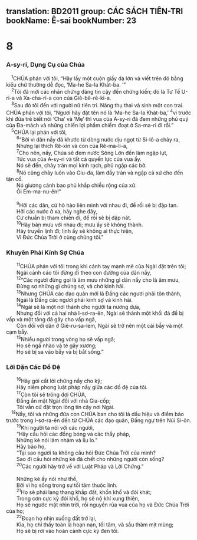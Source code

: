 translation: BD2011
group: CÁC SÁCH TIÊN-TRI
bookName: Ê-sai 
bookNumber: 23
-------

<div class="title"><h1>8</h1><h3>A-sy-ri, Dụng Cụ của Chúa</h3></div>
<span class="verse es_8_1"> <sup>1</sup>CHÚA phán với tôi, “Hãy lấy một cuộn giấy da lớn và viết trên đó bằng kiểu chữ thường dễ đọc, ‘Ma-he Sa-la Khát-ba. ’”<br/></span>
<span class="verse es_8_2"> <sup>2</sup>Tôi đã mời các nhân chứng đáng tin cậy đến chứng kiến; đó là Tư Tế U-ri-a và Xa-cha-ri-a con của Giê-bê-rê-ki-a.<br/></span>
<span class="verse es_8_3"> <sup>3</sup>Sau đó tôi đến với người nữ tiên tri. Nàng thụ thai và sinh một con trai. CHÚA phán với tôi, “Ngươi hãy đặt tên nó là ‘Ma-he Sa-la Khát-ba,’ </span>
<span class="verse es_8_4"><sup>4</sup>vì trước khi đứa trẻ biết nói ‘Cha’ và ‘Mẹ’ thì vua của A-sy-ri đã đem những phú quý của Ða-mách và những chiến lợi phẩm chiếm đoạt ở Sa-ma-ri đi rồi.”<br/></span>
<span class="verse es_8_5"> <sup>5</sup>CHÚA lại phán với tôi,<br/></span>
<span class="verse es_8_6">  <sup>6</sup>“Bởi vì dân nầy đã khước từ dòng nước dịu ngọt từ Si-lô-a chảy ra,<br/>  Nhưng lại thích Rê-xin và con của Rê-ma-li-a,<br/></span>
<span class="verse es_8_7">  <sup>7</sup>Cho nên, nầy, Chúa sẽ đem nước Sông Lớn đến làm ngập lụt,<br/>  Tức vua của A-sy-ri và tất cả quyền lực của vua ấy.<br/>  Nó sẽ đến, chảy tràn mọi kinh rạch, phủ ngập các bờ.<br/></span>
<span class="verse es_8_8">  <sup>8</sup>Nó cũng chảy luôn vào Giu-đa, làm đầy tràn và ngập cả xứ cho đến tận cổ.<br/>  Nó giương cánh bao phủ khắp chiều rộng của xứ.<br/>  Ôi Em-ma-nu-ên!”<br/><br/></span>
<span class="verse es_8_9">  <sup>9</sup>Hỡi các dân, cứ hô hào liên minh với nhau đi, để rồi sẽ bị đập tan.<br/>  Hỡi các nước ở xa, hãy nghe đây,<br/>  Cứ chuẩn bị tham chiến đi, để rồi sẽ bị đập nát.<br/></span>
<span class="verse es_8_10">  <sup>10</sup>Hãy bàn mưu với nhau đi; mưu ấy sẽ không thành.<br/>  Hãy truyền lịnh đi; lịnh ấy sẽ không ai thực hiện,<br/>  Vì Ðức Chúa Trời ở cùng chúng tôi.”<br/></span>
<div class="title"><h3>Khuyên Phải Kính Sợ Chúa</h3></div>
<span class="verse es_8_11">  <sup>11</sup>CHÚA phán với tôi trong khi cánh tay mạnh mẽ của Ngài đặt trên tôi; <br/>  Ngài cảnh cáo tôi đừng đi theo con đường của dân nầy,<br/></span>
<span class="verse es_8_12">  <sup>12</sup>“Các ngươi đừng gọi là âm mưu những gì dân nầy cho là âm mưu,<br/>  Ðừng sợ những gì chúng sợ, và chớ kinh hãi.<br/></span>
<span class="verse es_8_13">  <sup>13</sup>Nhưng CHÚA các đạo quân mới là Ðấng các ngươi phải tôn thánh,<br/>  Ngài là Ðấng các ngươi phải kính sợ và kinh hãi.<br/></span>
<span class="verse es_8_14">  <sup>14</sup>Ngài sẽ là một nơi thánh cho người ta nương dựa,<br/>  Nhưng đối với cả hai nhà I-sơ-ra-ên, Ngài sẽ thành một khối đá để bị vấp và một tảng đá gây cho vấp ngã,<br/>  Còn đối với dân ở Giê-ru-sa-lem, Ngài sẽ trở nên một cái bẫy và một cạm bẫy.<br/></span>
<span class="verse es_8_15">  <sup>15</sup>Nhiều người trong vòng họ sẽ vấp ngã;<br/>  Họ sẽ ngã nhào và té gãy xương;<br/>  Họ sẽ bị sa vào bẫy và bị bắt sống.”<br/></span>
<div class="title"><h3>Lời Dặn Các Ðồ Ðệ</h3></div>
<span class="verse es_8_16">  <sup>16</sup>Hãy gói cất lời chứng nầy cho kỹ;<br/>  Hãy niêm phong luật pháp nầy giữa các đồ đệ của tôi.<br/></span>
<span class="verse es_8_17">  <sup>17</sup>Còn tôi sẽ trông đợi CHÚA,<br/>  Ðấng ẩn mặt Ngài đối với nhà Gia-cốp;<br/>  Tôi vẫn cứ đặt trọn lòng tin cậy nơi Ngài.<br/></span>
<span class="verse es_8_18"> <sup>18</sup>Nầy, tôi và những đứa con CHÚA ban cho tôi là dấu hiệu và điềm báo trước trong I-sơ-ra-ên đến từ CHÚA các đạo quân, Ðấng ngự trên Núi Si-ôn.<br/></span>
<span class="verse es_8_19">  <sup>19</sup>Khi người ta nói với các ngươi,<br/>  “Hãy cầu hỏi các đồng bóng và các thầy pháp, <br/>  Những kẻ nói lảm nhảm và líu lo.” <br/>  Hãy bảo họ,<br/>  “Tại sao người ta không cầu hỏi Ðức Chúa Trời của mình?<br/>  Sao đi cầu hỏi những kẻ đã chết cho những người còn sống?<br/></span>
<span class="verse es_8_20">  <sup>20</sup>Các người hãy trở về với Luật Pháp và Lời Chứng.” <br/><br/>  Những kẻ ấy nói như thế, <br/>  Bởi vì họ sống trong sự tối tăm thuộc linh. <br/></span>
<span class="verse es_8_21">  <sup>21</sup>Họ sẽ phải lang thang khắp đất, khốn khổ và đói khát;<br/>  Trong cơn cực kỳ đói khổ, họ sẽ nộ khí xung thiên,<br/>  Họ sẽ ngước mặt nhìn trời, rồi nguyền rủa vua của họ và Ðức Chúa Trời của họ;<br/></span>
<span class="verse es_8_22">  <sup>22</sup>Ðoạn họ nhìn xuống đất trở lại,<br/>  Kìa, họ chỉ thấy toàn là hoạn nạn, tối tăm, và sầu thảm mịt mùng;<br/>  Họ sẽ bị rơi vào hoàn cảnh cực kỳ đen tối.<br/></span>
